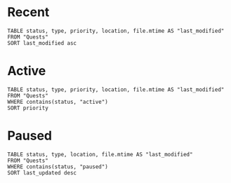 
# Recent

```dataview
TABLE status, type, priority, location, file.mtime AS "last_modified"
FROM "Quests"
SORT last_modified asc
```

# Active
```dataview
TABLE status, type, priority, location, file.mtime AS "last_modified"
FROM "Quests"
WHERE contains(status, "active")
SORT priority
```
# Paused

```dataview
TABLE status, type, location, file.mtime AS "last_modified"
FROM "Quests"
WHERE contains(status, "paused")
SORT last_updated desc
```

